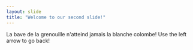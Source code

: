 ```yaml
---
layout: slide
title: "Welcome to our second slide!"
---
```

La bave de la grenouille n'atteind jamais la blanche colombe!
Use the left arrow to go back!
